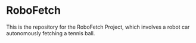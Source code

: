 # RoboFetch
This is the repository for the RoboFetch Project, which involves a robot car autonomously fetching a tennis ball.

